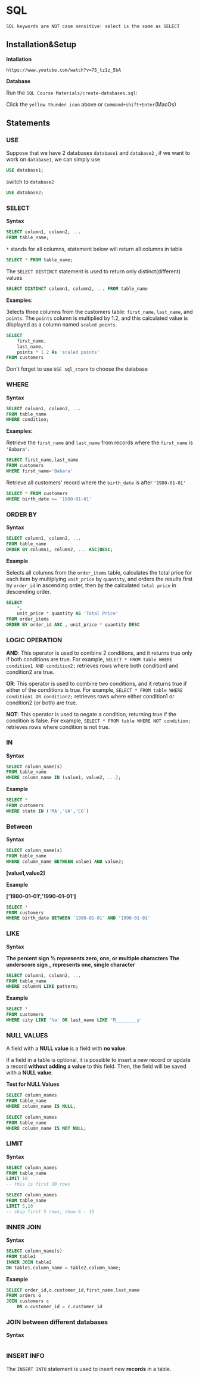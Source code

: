 # SQL
`SQL keywords are NOT case sensitive: select is the same as SELECT`

## Installation&Setup
**Intallation**
```
https://www.youtube.com/watch?v=7S_tz1z_5bA
```

**Database**

Run the ``SQL Course Materials/create-databases.sql``:

Click the ``yellow thunder icon`` above
or
``Command+shift+Enter``(MacOs)

## Statements

### USE
Suppose that we have 2 databases ``database1`` and ``database2`` , 
if we want to work on ``database1``, we can simply use

```sql
USE database1;
```

switch to ``database2`` 

```sql
USE database2;
```

### SELECT
__Syntax__

```sql
SELECT column1, column2, ...
FROM table_name;
```

``*`` stands for all columns, statement below will return all columns in table

```sql
SELECT * FROM table_name;
```

The `SELECT DISTINCT` statement is used to return only distinct(different) values

```sql
SELECT DISTINCT column1, column2, ... FROM table_name
```

__Examples__:

3elects three columns from the customers table: ``first_name``, ``last_name``, and ``points``. The ``points`` column is multiplied by 1.2, and this calculated value is displayed as a column named ``scaled points``.

```sql
SELECT 
	first_name,
	last_name,
    points * 1.2 As 'scaled points'
FROM customers
```

Don't forget to use ``USE sql_store`` to choose the database

### WHERE
__Syntax__

```sql
SELECT column1, column2, ...
FROM table_name
WHERE condition;
```

__Examples:__

Retrieve the ``first_name`` and ``last_name`` from records where the ``first_name`` is ``'Babara'``.

```sql
SELECT first_name,last_name 
FROM customers
WHERE first_name='Babara'
```

Retrieve all customers' record where the ``birth_date`` is after ``'1980-01-01'``

```sql
SELECT * FROM customers
WHERE birth_date >= '1980-01-01'
```

### ORDER BY

__Syntax__

```sql
SELECT column1, column2, ...
FROM table_name
ORDER BY column1, column2, ... ASC|DESC;
```

__Example__

Selects all columns from the ``order_items`` table, calculates the total price for each item by multiplying ``unit_price`` by ``quantity``, and orders the results first by ``order_id`` in ascending order, then by the calculated ``total price`` in descending order.

```sql
SELECT 
	*,
    unit_price * quantity AS 'Total Price'
FROM order_items
ORDER BY order_id ASC , unit_price * quantity DESC
```

### LOGIC OPERATION

__AND__: 
This operator is used to combine 2 conditions, and it returns true only if both conditions are true. For example, 
``SELECT * FROM table WHERE condition1 AND condition2;``
retrieves rows where both condition1 and condition2 are true.

__OR__: This operator is used to combine two conditions, and it returns true if either of the conditions is true. For example, 
``SELECT * FROM table WHERE condition1 OR condition2;`` 
retrieves rows where either condition1 or condition2 (or both) are true.

__NOT__: This operator is used to negate a condition, returning true if the condition is false. For example, 
``SELECT * FROM table WHERE NOT condition;`` 
retrieves rows where condition is not true.


### IN

__Syntax__

```sql
SELECT column_name(s)
FROM table_name
WHERE column_name IN (value1, value2, ...);
```

__Example__


```sql
SELECT *
FROM customers
WHERE state IN ('MA','VA','CO')
```


### Between

__Syntax__

```sql
SELECT column_name(s)
FROM table_name
WHERE column_name BETWEEN value1 AND value2;
```
__\[value1,value2\]__

__Example__

__\['1980-01-01','1990-01-01'\]__
```sql
SELECT *
FROM customers
WHERE birth_date BETWEEN '1980-01-01' AND '1990-01-01'
```

### LIKE

__Syntax__


__The percent sign % represents zero, one, or multiple characters__
__The underscore sign _ represents one, single character__


```sql
SELECT column1, column2, ...
FROM table_name
WHERE columnN LIKE pattern;
```

__Example__

```sql
SELECT *
FROM customers
WHERE city LIKE '%a' OR last_name LIKE 'M________y'
```

### NULL VALUES

A field with a __NULL value__ is a field with __no value__.

If a field in a table is optional, it is possible to insert a new record or update a record __without adding a value__ to this field. Then, the field will be saved with a __NULL value__.


__Test for NULL Values__

```sql
SELECT column_names
FROM table_name
WHERE column_name IS NULL;
```

```sql
SELECT column_names
FROM table_name
WHERE column_name IS NOT NULL;
```


### LIMIT

__Syntax__

```sql
SELECT column_names
FROM table_name
LIMIT 10 
-- this is first 10 rows
```

```sql
SELECT column_names
FROM table_name
LIMIT 5,10 
-- skip first 5 rows, show 6 - 15
```

### __INNER JOIN__

__Syntax__

```sql
SELECT column_name(s)
FROM table1
INNER JOIN table2
ON table1.column_name = table2.column_name;
```

__Example__

```sql
SELECT order_id,o.customer_id,first_name,last_name
FROM orders o
JOIN customers c
	ON o.customer_id = c.customer_id
```

### JOIN between different databases

__Syntax__

```sql

```

### INSERT INFO
The ``INSERT INTO`` statement is used to insert new __records__ in a table.




